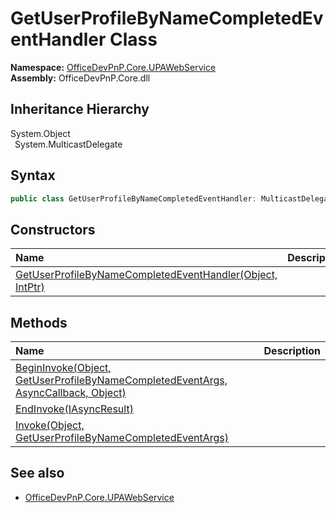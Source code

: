 # GetUserProfileByNameCompletedEventHandler Class
  

**Namespace:** [OfficeDevPnP.Core.UPAWebService](OfficeDevPnP.Core.UPAWebService.md)  
**Assembly:** OfficeDevPnP.Core.dll  
## Inheritance Hierarchy
System.Object  
&ensp;System.MulticastDelegate  
## Syntax
```C#
public class GetUserProfileByNameCompletedEventHandler: MulticastDelegate
```
## Constructors
|**Name**|**Description**|
|:-----|:-----|
| [GetUserProfileByNameCompletedEventHandler(Object, IntPtr)](OfficeDevPnP.Core.UPAWebService.GetUserProfileByNameCompletedEventHandler.ctor1.md) |  
## Methods
|**Name**|**Description**|
|:-----|:-----|
| [BeginInvoke(Object, GetUserProfileByNameCompletedEventArgs, AsyncCallback, Object)](OfficeDevPnP.Core.UPAWebService.GetUserProfileByNameCompletedEventHandler.dda49c88.md) | 
| [EndInvoke(IAsyncResult)](OfficeDevPnP.Core.UPAWebService.GetUserProfileByNameCompletedEventHandler.c9867657.md) | 
| [Invoke(Object, GetUserProfileByNameCompletedEventArgs)](OfficeDevPnP.Core.UPAWebService.GetUserProfileByNameCompletedEventHandler.a61a4533.md) | 
## See also
- [OfficeDevPnP.Core.UPAWebService](OfficeDevPnP.Core.UPAWebService.md)
